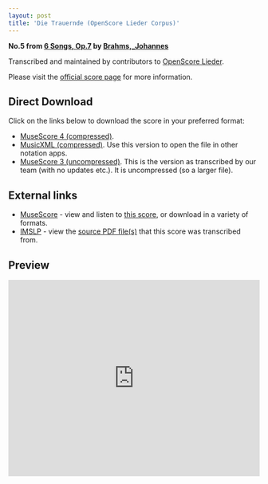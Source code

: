 ```yaml
---
layout: post
title: 'Die Trauernde (OpenScore Lieder Corpus)'
---
```


__No.5 from [6 Songs, Op.7](https://fourscoreandmore.org/openscore/lieder/Brahms%2C_Johannes/6_Songs%2C_Op.7/) by [Brahms,_Johannes](https://fourscoreandmore.org/openscore/lieder/Brahms%2C_Johannes)__

Transcribed and maintained by contributors to [OpenScore Lieder].

Please visit the [official score page] for more information.

[official score page]: https://musescore.com/openscore-lieder-corpus/scores/5098625
[OpenScore Lieder]: https://musescore.com/openscore-lieder-corpus

## Direct Download

Click on the links below to download the score in your preferred format:
- [MuseScore 4 (compressed)](https://fourscoreandmore.org/openscore/lieder/Brahms%2C_Johannes/6_Songs%2C_Op.7/5_Die_Trauernde.mscz).
- [MusicXML (compressed)](https://fourscoreandmore.org/openscore/lieder/Brahms%2C_Johannes/6_Songs%2C_Op.7/5_Die_Trauernde.mxl). Use this version to open the file in other notation apps.
- [MuseScore 3 (uncompressed)](https://raw.githubusercontent.com/OpenScore/Lieder/refs/heads/main/scores/Brahms%2C_Johannes/6_Songs%2C_Op.7/5_Die_Trauernde/lc5098625.mscx). This is the version as transcribed by our team (with no updates etc.). It is uncompressed (so a larger file).

## External links

- [MuseScore] - view and listen to [this score][MuseScore], or download in a variety of formats.
- [IMSLP] - view the [source PDF file(s)][IMSLP] that this score was transcribed from.

[MuseScore]: https://musescore.com/score/5098625
[IMSLP]: https://imslp.org/wiki/Special:ReverseLookup/97691

## Preview

<iframe width="100%" height="394" src="https://musescore.com/openscore-lieder-corpus/scores/5098625/embed" frameborder="0" allowfullscreen allow="autoplay; fullscreen"></iframe>
